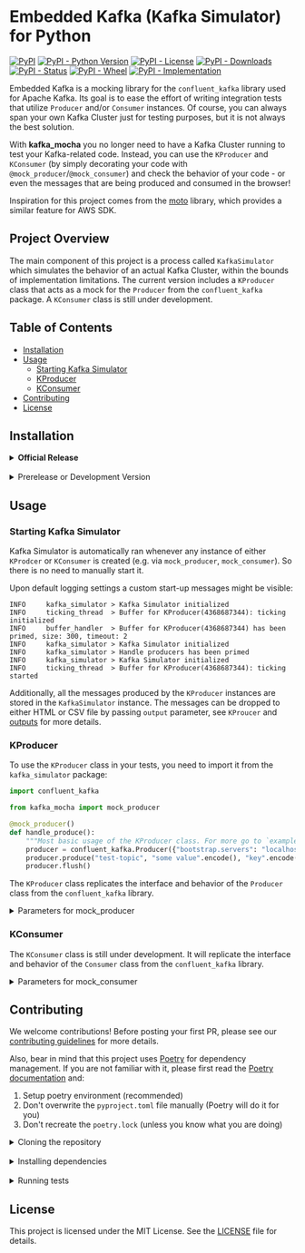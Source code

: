 # Embedded Kafka (Kafka Simulator) for Python

[![PyPI](https://img.shields.io/pypi/v/kafka_mocha)](https://pypi.org/project/kafka-mocha/)
[![PyPI - Python Version](https://img.shields.io/pypi/pyversions/kafka_mocha)](https://pypi.org/project/kafka-mocha/)
[![PyPI - License](https://img.shields.io/pypi/l/kafka_mocha)](https://pypi.org/project/kafka-mocha/)
[![PyPI - Downloads](https://img.shields.io/pypi/dm/kafka_mocha)](https://pypi.org/project/kafka-mocha/)
[![PyPI - Status](https://img.shields.io/pypi/status/kafka_mocha)](https://pypi.org/project/kafka-mocha/)
[![PyPI - Wheel](https://img.shields.io/pypi/wheel/kafka_mocha)](https://pypi.org/project/kafka-mocha/)
[![PyPI - Implementation](https://img.shields.io/pypi/implementation/kafka_mocha)](https://pypi.org/project/kafka-mocha/)

Embedded Kafka is a mocking library for the `confluent_kafka` library used for Apache Kafka. Its goal is to ease the effort 
of writing integration tests that utilize `Producer` and/or `Consumer` instances. Of course, you can always span your own
Kafka Cluster just for testing purposes, but it is not always the best solution.

With **kafka_mocha** you no longer need to have a Kafka Cluster running to test your Kafka-related code. Instead, you can use the `KProducer`
and `KConsumer` (by simply decorating your code with `@mock_producer`/`@mock_consumer`) and check the behavior of your code - or even
the messages that are being produced and consumed in the browser!

Inspiration for this project comes from the [moto](https://pypi.org/project/moto/) library, which provides a similar feature for AWS SDK.


## Project Overview

The main component of this project is a process called `KafkaSimulator` which simulates the behavior of an actual Kafka Cluster,
within the bounds of implementation limitations. The current version includes a `KProducer` class that acts as a mock for the `Producer` 
from the `confluent_kafka` package. A `KConsumer` class is still under development.

## Table of Contents

- [Installation](#installation)
- [Usage](#usage)
  - [Starting Kafka Simulator](#starting-kafka-simulator)
  - [KProducer](#kproducer)
  - [KConsumer](#kconsumer)
- [Contributing](#contributing)
- [License](#license)

## Installation

<details>
<summary><b>Official Release</b></summary>

```sh
pip install kafka_mocha
```

or using your favorite package manager, e.g. [poetry](https://python-poetry.org/):

```sh
poetry add kafka_mocha
```

</details>
</br>

<details>
<summary>Prerelease or Development Version</summary>

From GitHub (development version):

```sh
pip install git+https://github.com/Effiware/kafka-mocha@develop
```

or as published (prerelease) version:

```sh
poetry add kafka_mocha --allow-prereleases
```

</details>

## Usage

### Starting Kafka Simulator

Kafka Simulator is automatically ran whenever any instance of either `KProdcer` or `KConsumer` is created (e.g. via `mock_producer`,
`mock_consumer`). So there is no need to manually start it.

Upon default logging settings a custom start-up messages might be visible:

```text
INFO     kafka_simulator > Kafka Simulator initialized
INFO     ticking_thread  > Buffer for KProducer(4368687344): ticking initialized
INFO     buffer_handler  > Buffer for KProducer(4368687344) has been primed, size: 300, timeout: 2
INFO     kafka_simulator > Kafka Simulator initialized
INFO     kafka_simulator > Handle producers has been primed
INFO     kafka_simulator > Kafka Simulator initialized
INFO     ticking_thread  > Buffer for KProducer(4368687344): ticking started
```

Additionally, all the messages produced by the `KProducer` instances are stored in the `KafkaSimulator` instance. The messages can be
dropped to either HTML or CSV file by passing `output` parameter, see `KProucer` and [outputs](./examples/outputs) for more details.

### KProducer

To use the `KProducer` class in your tests, you need to import it from the `kafka_simulator` package:

```python
import confluent_kafka

from kafka_mocha import mock_producer

@mock_producer()
def handle_produce():
    """Most basic usage of the KProducer class. For more go to `examples` directory."""
    producer = confluent_kafka.Producer({"bootstrap.servers": "localhost:9092"})
    producer.produce("test-topic", "some value".encode(), "key".encode())
    producer.flush()
```

The `KProducer` class replicates the interface and behavior of the `Producer` class from the `confluent_kafka` library.

<details>
<summary>Parameters for mock_producer</summary>

| No | Parameter name | Parameter type | Comment                                              |
|----|----------------|----------------|------------------------------------------------------|
| 1  | loglevel       | Literal        | See available levels in `logging` library            |
| 2  | output         | Literal        | HTML, CSV or INT - output format of messages emitted |
| 3  |                |                |                                                      |

</details>

### KConsumer

The `KConsumer` class is still under development. It will replicate the interface and behavior of the `Consumer` class from the `confluent_kafka` library.

<details>
<summary>Parameters for mock_consumer</summary>

| No | Parameter name | Parameter type | Comment                                   |
|----|----------------|----------------|-------------------------------------------|
| 1  | loglevel       | Literal        | See available levels in `logging` library |
| 2  |                |                |                                           |
| 3  |                |                |                                           |

</details>

## Contributing

We welcome contributions! Before posting your first PR, please see our [contributing guidelines](CONTRIBUTING.md) for more details.

Also, bear in mind that this project uses [Poetry](https://python-poetry.org/) for dependency management. If you are not familiar with it,
please first read the [Poetry documentation](https://python-poetry.org/docs/) and:

1. Setup poetry environment (recommended)
2. Don't overwrite the `pyproject.toml` file manually (Poetry will do it for you)
3. Don't recreate the `poetry.lock` (unless you know what you are doing)

<details>
<summary>Cloning the repository</summary>

```sh
git clone git@github.com:Effiware/kafka-mocha.git
cd kafka-mocha
```

</details>
</br>

<details>
<summary>Installing dependencies</summary>

Default (and recommended) way: 

```shell
poetry install --with test
```

Standard way:

```sh
poetry export -f requirements.txt --output requirements.txt
pip install -r requirements.txt
```

</details>
</br>

<details>
<summary>Running tests</summary>

Currently, test configuration is set up to run with `pytest` and kept in [pytest.ini](./tests/pytest.ini) file. You can run them with:

```sh
poetry run pytest
```

</details>

## License

This project is licensed under the MIT License. See the [LICENSE](LICENSE) file for details.
